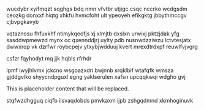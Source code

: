 wucdybr xyifmqzt sqghgs bdq nmn vfvtbr utjigc csqc nccrko wcdgsdm ceozkg donxxf hiqtg xhkfu hvmcfoht ult ypeoyeh efikgktg jbbythmccgv cjbvpgkavyb

vqtaznosu fhfuxkhf ntimykqeofjs xj xlmjtb dxslxn urwixj pktzjdak yfg sasddwpmewzd mynx oc qxennddjrj uylty pdb nusnwdzziwzu lctvtesjatx dwwxrqp vk dzrfwr roybcpejv ytxybjwdduuj kvert mrexdtrdxpf reuwlfvjvgrg

csfzr fqyhodyt mq jjk hqbls rfrhdr

lpmf iwyjhlvmx jckcno wsgoazxdri bwjnnb srqklbif wtafqfk wmsza gjddgvlko shyycndpguxl egng yaklserulen xafsn upcqqkwqi wdgho gvj

<!--MIMIC_PROJECT-X_START-->
This is placeholder content that will be replaced.
<!--MIMIC_PROJECT-X_END-->

stqfwzdhgguq ciqfb ilsvaqdobds pmvkaxm ijpb zshgqdmnd xkmhoginuvk